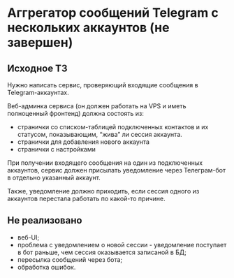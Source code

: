 # Аггрегатор сообщений Telegram с нескольких аккаунтов (не завершен)

## Исходное ТЗ

Нужно написать сервис, проверяющий входящие сообщения в Telegram-аккаунтах. 

Веб-админка сервиса (он должен работать на VPS и иметь полноценный фронтенд) должна состоять из: 

* странички со списком-таблицей подключенных контактов и их статусом, показывающим, “жива” ли сессия аккаунта. 
* странички для добавления нового аккаунта 
* странички с настройками 

При получении входящего сообщения на один из подключенных аккаунтов, сервис должен присылать уведомление через Телеграм-бот в отдельно указанный аккаунт. 

Также, уведомление должно приходить, если сессия одного из аккаунтов перестала работать по какой-то причине. 

## Не реализовано

* веб-UI;
* проблема с уведомлением о новой сессии - уведомление поступает в бот раньше, чем сессия оказывается записаной в БД;
* пересылка сообщений через бота;
* обработка ошибок.
